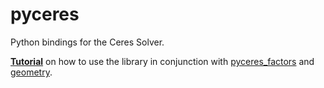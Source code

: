 # pyceres

Python bindings for the Ceres Solver.

**[Tutorial](https://notes.andrewtorgesen.com/doku.php?id=public:autonomy:implementation:opt-libs:ceres)** on how to use the library in conjunction with [pyceres_factors](./pyceres_factors.md) and [geometry](./geometry.md).

